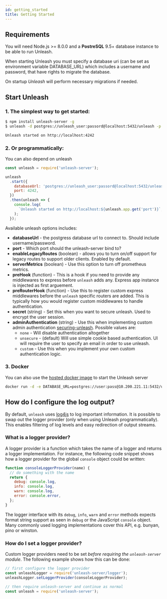 ```yaml
---
id: getting_started
title: Getting Started
---
```


## Requirements

You will need Node.js >= 8.0.0 and a **PostreSQL** 9.5+ database instance to be able to run Unleash.

When starting Unleash you must specify a database uri (can be set as environment variable DATABASE_URL) which includes a username and password, that have rights to migrate the database.

On startup _Unleash_ will perform necessary migrations if needed.

## Start Unleash

### 1. The simplest way to get started:

```bash
$ npm install unleash-server -g
$ unleash -d postgres://unleash_user:passord@localhost:5432/unleash -p 4242

Unleash started on http://localhost:4242
```

### 2. Or programmatically:

You can also depend on unleash

```js
const unleash = require('unleash-server');

unleash
  .start({
    databaseUrl: 'postgres://unleash_user:passord@localhost:5432/unleash',
    port: 4242,
  })
  .then(unleash => {
    console.log(
      `Unleash started on http://localhost:${unleash.app.get('port')}`,
    );
  });
```

Available unleash options includes:

- **databaseUrl** - the postgress database url to connect to. Should include username/password.
- **port** - Which port should the unleash-server bind to?
- **enableLegacyRoutes** (boolean) - allows you to turn on/off support for legacy routes to support older clients. Enabled by default.
- **serverMetrics** (boolean) - Use this option to turn off prometheus metrics.
- **preHook** (function) - This is a hook if you need to provide any middlewares to express before `unleash` adds any. Express app instance is injected as first arguement.
- **preRouterHook** (function) - Use this to register custom express middlewares before the `unleash` specific routers are added. This is typically how you would register custom middlewares to handle authentication.
- **secret** (string) - Set this when you want to secure unleash. Used to encrypt the user session.
- **adminAuthentication** (string) - Use this when implementing custom admin authentication [securing-unleash](./securing-unleash.md). Possible values are:
  - `none` - Will disable authentication altogether
  - `unsecure` - (default) Will use simple cookie based authentication. UI will require the user to specify an email in order to use unleash.
  - `custom` - Use this when you implement your own custom authentication logic.

### 3. Docker

You can also use the [hosted docker image](https://hub.docker.com/r/unleashorg/unleash-server/) to start the Unleash server

```sh
docker run -d -e DATABASE_URL=postgres://user:pass@10.200.221.11:5432/unleash unleashorg/unleash-server
```

## How do I configure the log output?

By default, `unleash` uses [log4js](https://github.com/nomiddlename/log4js-node) to log important information. It is possible to swap out the logger provider (only when using Unleash programmatically). This enables filtering of log levels and easy redirection of output streams.

### What is a logger provider?

A logger provider is a function which takes the name of a logger and returns a logger implementation. For instance, the following code snippet shows how a logger provider for the global `console` object could be written:

```javascript
function consoleLoggerProvider(name) {
  // do something with the name
  return {
    debug: console.log,
    info: console.log,
    warn: console.log,
    error: console.error,
  };
}
```

The logger interface with its `debug`, `info`, `warn` and `error` methods expects format string support as seen in `debug` or the JavaScript `console` object. Many commonly used logging implementations cover this API, e.g. bunyan, pino or winston.

### How do I set a logger provider?

Custom logger providers need to be set _before requiring the `unleash-server` module_. The following example shows how this can be done:

```javascript
// first configure the logger provider
const unleashLogger = require('unleash-server/logger');
unleashLogger.setLoggerProvider(consoleLoggerProvider);

// then require unleash-server and continue as normal
const unleash = require('unleash-server');
```

